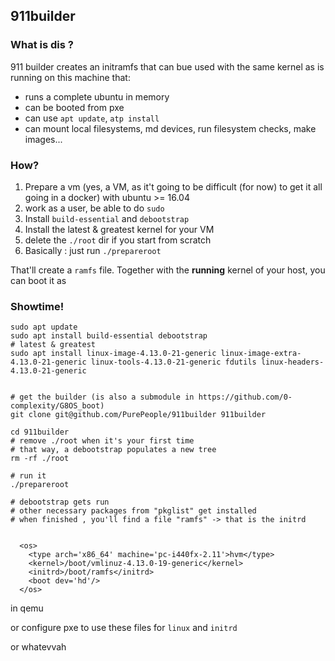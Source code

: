 ## 911builder

### What is dis ?

911 builder creates an initramfs that can bue used with the same kernel as is running on this machine that:
  - runs a complete ubuntu in memory
  - can be booted from pxe
  - can use `apt update`, `atp install`
  - can mount local filesystems, md devices, run filesystem checks, make images...

### How?

  1. Prepare a vm (yes, a VM, as it't going to be difficult (for now) to get it all going in a docker) with ubuntu >= 16.04
  1. work as a user, be able to do `sudo`
  1. Install `build-essential` and `debootstrap`
  1. Install the latest & greatest kernel for your VM
  1. delete the `./root` dir if you start from scratch
  1. Basically : just run `./prepareroot`

That'll create a `ramfs` file. Together with the __running__ kernel of your host,
you can boot it as 

### Showtime!

```
sudo apt update
sudo apt install build-essential debootstrap
# latest & greatest
sudo apt install linux-image-4.13.0-21-generic linux-image-extra-4.13.0-21-generic linux-tools-4.13.0-21-generic fdutils linux-headers-4.13.0-21-generic


# get the builder (is also a submodule in https://github.com/0-complexity/G8OS_boot)
git clone git@github.com/PurePeople/911builder 911builder

cd 911builder
# remove ./root when it's your first time
# that way, a debootstrap populates a new tree
rm -rf ./root

# run it
./prepareroot

# debootstrap gets run
# other necessary packages from "pkglist" get installed
# when finished , you'll find a file "ramfs" -> that is the initrd


```

```
  <os>
    <type arch='x86_64' machine='pc-i440fx-2.11'>hvm</type>
    <kernel>/boot/vmlinuz-4.13.0-19-generic</kernel>
    <initrd>/boot/ramfs</initrd>
    <boot dev='hd'/>
  </os>
```

in qemu

or configure pxe to use these files for `linux` and `initrd`

or whatevvah
